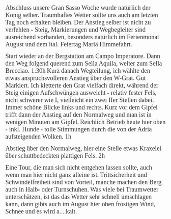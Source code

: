 <span style="font-family:Georgia;font-size:15pt;color:#363636ff;">Abschluss unsere Gran Sasso Woche wurde natürlich der König selber.</span>
<span style="font-family:Georgia;font-size:15pt;color:#363636ff;">Traumhaftes Wetter sollte uns auch am letzten Tag noch erhalten bleiben.</span>
<span style="font-family:Georgia;font-size:15pt;color:#363636ff;">Der Anstieg selber ist nicht zu verfehlen - Steig, Markierungen und Wegbegleiter sind ausreichend vorhanden, besonders natürlich im Ferienmonat August und dem ital. Feiertag Mariä Himmefahrt.</span>

<span style="font-family:Georgia;font-size:15pt;color:#363636ff;">Start wieder an der Bergstation am Campo Imperatore. Dann den Weg folgend querend zum Sella Aquila, weiter zum Sella Brecciao. 1:30h</span>
<span style="font-family:Georgia;font-size:15pt;color:#363636ff;">Kurz danach Wegteilung, ich wählte den etwas anspruchsvolleren Anstieg über den W-Grat. Gut Markiert. Ich kletterte den Grat vielfach direkt, während der Steig einigen Aufschwüngen ausweicht - relativ fester Fels, nicht schwerer wie I, vielleicht ein zwei IIer Stellen dabei. Immer schöne Blicke links und rechts.</span>
<span style="font-family:Georgia;font-size:15pt;color:#363636ff;">Kurz vor dem Gipfel trifft dann der Anstieg auf den Normalweg und man ist in wenigen Minuten am Gipfel.</span>
<span style="font-family:Georgia;font-size:15pt;color:#363636ff;">Reichlich Betrieb heute hier oben - inkl. Hunde - tolle Stimmungen durch die von der Adria aufsteigenden Wolken. 1h</span>

<span style="font-family:Georgia;font-size:15pt;color:#363636ff;">Abstieg über den Normalweg, hier eine Stelle etwas Kraxelei über schuttbedeckten plattigen Fels. 2h</span>

<span style="font-family:Georgia;font-size:15pt;color:#363636ff;">Eine Tour, die man sich nicht entgehen lassen sollte, auch wenn man hier nicht ganz alleine ist.</span>
<span style="font-family:Georgia;font-size:15pt;color:#363636ff;">Trittsicherheit und Schwindelfreiheit sind von Vorteil, manche machen den Berg auch in Halb- oder Turnschuhen.</span>
<span style="font-family:Georgia;font-size:15pt;color:#363636ff;">Was viele bei Traumwetter unterschätzen, ist das das Wetter sehr schnell umschlagen kann, dann gibts auch im August hier oben frostigen Wind, Schnee und es wird a....kalt.</span>